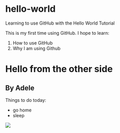 # hello-world
Learning to use GitHub with the Hello World Tutorial

This is my first time using GitHub. I hope to learn:

1. How to use GitHub
2. Why I am using Github

# Hello from the other side
## By Adele

Things to do today:
* go home
* sleep

![](https://garfield.com/comic/2016-02-16)
